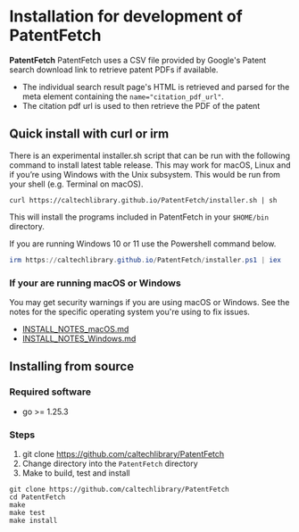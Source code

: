 Installation for development of **PatentFetch**
===========================================

**PatentFetch** PatentFetch uses a CSV file provided by Google's Patent search download link to retrieve patent PDFs if available.

- The individual search result page's HTML is retrieved and parsed for the meta element containing the `name="citation_pdf_url"`. 
- The citation pdf url is used to then retrieve the PDF of the patent

Quick install with curl or irm
------------------------------

There is an experimental installer.sh script that can be run with the following command to install latest table release. This may work for macOS, Linux and if you’re using Windows with the Unix subsystem. This would be run from your shell (e.g. Terminal on macOS).

~~~shell
curl https://caltechlibrary.github.io/PatentFetch/installer.sh | sh
~~~

This will install the programs included in PatentFetch in your `$HOME/bin` directory.

If you are running Windows 10 or 11 use the Powershell command below.

~~~ps1
irm https://caltechlibrary.github.io/PatentFetch/installer.ps1 | iex
~~~

### If your are running macOS or Windows

You may get security warnings if you are using macOS or Windows. See the notes for the specific operating system you're using to fix issues.

- [INSTALL_NOTES_macOS.md](INSTALL_NOTES_macOS.md)
- [INSTALL_NOTES_Windows.md](INSTALL_NOTES_Windows.md)

Installing from source
----------------------

### Required software

- go &gt;&#x3D; 1.25.3

### Steps

1. git clone https://github.com/caltechlibrary/PatentFetch
2. Change directory into the `PatentFetch` directory
3. Make to build, test and install

~~~shell
git clone https://github.com/caltechlibrary/PatentFetch
cd PatentFetch
make
make test
make install
~~~

